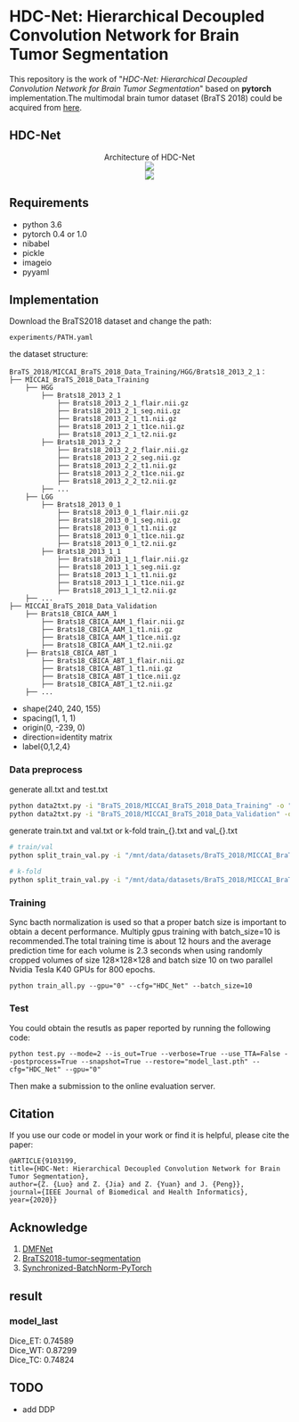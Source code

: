 # HDC-Net: Hierarchical Decoupled Convolution Network for Brain Tumor Segmentation

This repository is the work of "_HDC-Net: Hierarchical Decoupled Convolution Network for Brain Tumor Segmentation_" based on **pytorch** implementation.The multimodal brain tumor dataset (BraTS 2018) could be acquired from [here](https://www.med.upenn.edu/sbia/brats2018.html).

## HDC-Net

<center>Architecture of  HDC-Net</center>
<div  align="center">  
 <img src="https://github.com/luozhengrong/HDC-Net/blob/master/fig/HDC_Net.jpg"
     align=center/>
</div>
<div  align="center">  
 <img src="https://github.com/luozhengrong/HDC-Net/blob/master/fig/HDC_block.jpg"
     align=center/>
</div>



## Requirements

* python 3.6
* pytorch 0.4 or 1.0
* nibabel
* pickle 
* imageio
* pyyaml

## Implementation

Download the BraTS2018 dataset and change the path:

```
experiments/PATH.yaml
```
the dataset structure:
```wiki
BraTS_2018/MICCAI_BraTS_2018_Data_Training/HGG/Brats18_2013_2_1：
├── MICCAI_BraTS_2018_Data_Training
    ├── HGG
        ├── Brats18_2013_2_1
            ├── Brats18_2013_2_1_flair.nii.gz
            ├── Brats18_2013_2_1_seg.nii.gz
            ├── Brats18_2013_2_1_t1.nii.gz
            ├── Brats18_2013_2_1_t1ce.nii.gz
            ├── Brats18_2013_2_1_t2.nii.gz
        ├── Brats18_2013_2_2
            ├── Brats18_2013_2_2_flair.nii.gz
            ├── Brats18_2013_2_2_seg.nii.gz
            ├── Brats18_2013_2_2_t1.nii.gz
            ├── Brats18_2013_2_2_t1ce.nii.gz
            ├── Brats18_2013_2_2_t2.nii.gz
        ├── ...
    ├── LGG
        ├── Brats18_2013_0_1
            ├── Brats18_2013_0_1_flair.nii.gz
            ├── Brats18_2013_0_1_seg.nii.gz
            ├── Brats18_2013_0_1_t1.nii.gz
            ├── Brats18_2013_0_1_t1ce.nii.gz
            ├── Brats18_2013_0_1_t2.nii.gz
        ├── Brats18_2013_1_1
            ├── Brats18_2013_1_1_flair.nii.gz
            ├── Brats18_2013_1_1_seg.nii.gz
            ├── Brats18_2013_1_1_t1.nii.gz
            ├── Brats18_2013_1_1_t1ce.nii.gz
            ├── Brats18_2013_1_1_t2.nii.gz
    ├── ...
├── MICCAI_BraTS_2018_Data_Validation
    ├── Brats18_CBICA_AAM_1
        ├── Brats18_CBICA_AAM_1_flair.nii.gz
        ├── Brats18_CBICA_AAM_1_t1.nii.gz
        ├── Brats18_CBICA_AAM_1_t1ce.nii.gz
        ├── Brats18_CBICA_AAM_1_t2.nii.gz
    ├── Brats18_CBICA_ABT_1
        ├── Brats18_CBICA_ABT_1_flair.nii.gz
        ├── Brats18_CBICA_ABT_1_t1.nii.gz
        ├── Brats18_CBICA_ABT_1_t1ce.nii.gz
        ├── Brats18_CBICA_ABT_1_t2.nii.gz
    ├── ...
```
- shape(240, 240, 155)
- spacing(1, 1, 1)
- origin(0, -239, 0)
- direction=identity matrix
- label{0,1,2,4}

### Data preprocess

generate all.txt and test.txt
```bash
python data2txt.py -i "BraTS_2018/MICCAI_BraTS_2018_Data_Training" -o "all.txt" 
python data2txt.py -i "BraTS_2018/MICCAI_BraTS_2018_Data_Validation" -o "test.txt"
```

generate train.txt and val.txt or k-fold train_{}.txt and val_{}.txt
```bash
# train/val
python split_train_val.py -i "/mnt/data/datasets/BraTS_2018/MICCAI_BraTS_2018_Data_Training/all.txt" -k 5 -o 1 

# k-fold
python split_train_val.py -i "/mnt/data/datasets/BraTS_2018/MICCAI_BraTS_2018_Data_Training/all.txt" -k 5 -o 0
```

### Training

Sync bacth normalization is used so that a proper batch size is important to obtain a decent performance. Multiply gpus training with batch_size=10 is recommended.The total training time is about 12 hours and the average prediction time for each volume is 2.3 seconds when using randomly cropped volumes of size 128×128×128 and batch size 10 on two parallel Nvidia Tesla K40 GPUs for 800 epochs.

```
python train_all.py --gpu="0" --cfg="HDC_Net" --batch_size=10
```

### Test

You could obtain the resutls as paper reported by running the following code:

```
python test.py --mode=2 --is_out=True --verbose=True --use_TTA=False --postprocess=True --snapshot=True --restore="model_last.pth" --cfg="HDC_Net" --gpu="0"
```
Then make a submission to the online evaluation server.

## Citation

If you use our code or model in your work or find it is helpful, please cite the paper:
```
@ARTICLE{9103199, 
title={HDC-Net: Hierarchical Decoupled Convolution Network for Brain Tumor Segmentation},
author={Z. {Luo} and Z. {Jia} and Z. {Yuan} and J. {Peng}},
journal={IEEE Journal of Biomedical and Health Informatics}, 
year={2020}}
```

## Acknowledge

1. [DMFNet](https://github.com/China-LiuXiaopeng/BraTS-DMFNet)
2. [BraTS2018-tumor-segmentation](https://github.com/ieee820/BraTS2018-tumor-segmentation)
3. [Synchronized-BatchNorm-PyTorch](https://github.com/vacancy/Synchronized-BatchNorm-PyTorch)

## result

### model_last
Dice_ET: 0.74589  
Dice_WT: 0.87299  
Dice_TC: 0.74824

## TODO

- add DDP
